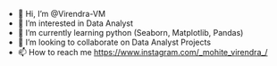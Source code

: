 - 👋 Hi, I’m @Virendra-VM
- 👀 I’m interested in Data Analyst
- 🌱 I’m currently learning python (Seaborn, Matplotlib, Pandas)
- 💞️ I’m looking to collaborate on Data Analyst Projects
- 📫 How to reach me https://www.instagram.com/_mohite_virendra_/

<!---
Virendra-VM/Virendra-VM is a ✨ special ✨ repository because its `README.md` (this file) appears on your GitHub profile.
You can click the Preview link to take a look at your changes.
--->
